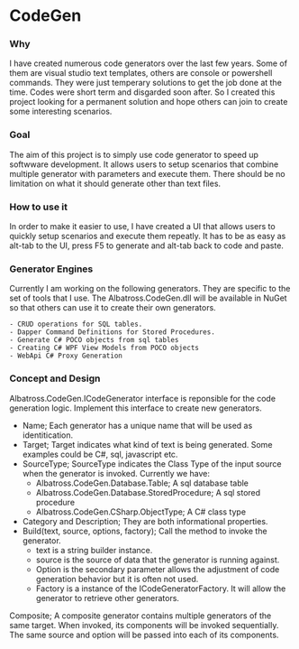 # CodeGen

### Why
I have created numerous code generators over the last few years.  Some of them are visual studio text templates, others are console or powershell commands.  They were just temperary solutions to get the job done at the time. Codes were short term and disgarded soon after.  So I created this project looking for a permanent solution and hope others can join to create some interesting scenarios.  
		
### Goal
The aim of this project is to simply use code generator to speed up softwware development.  It allows users to setup scenarios that combine multiple generator with parameters and execute them.  There should be no limitation on what it should generate other than text files.  
		
### How to use it
In order to make it easier to use, I have created a UI that allows users to quickly setup scenarios and execute them repeatly.  It has to be as easy as alt-tab to the UI, press F5 to generate and alt-tab back to code and paste.  
	
### Generator Engines
Currently I am working on the following generators.  They are specific to the set of tools that I use.  The Albatross.CodeGen.dll will be available in NuGet so that others can use it to create their own generators.  

	- CRUD operations for SQL tables.
	- Dapper Command Definitions for Stored Procedures.
	- Generate C# POCO objects from sql tables
	- Creating C# WPF View Models from POCO objects
	- WebApi C# Proxy Generation
	
### Concept and Design
Albatross.CodeGen.ICodeGenerator interface is reponsible for the code generation logic.  Implement this interface to create new generators.  
- Name; Each generator has a unique name that will be used as identitication.  
- Target; Target indicates what kind of text is being generated.  Some examples could be C#, sql, javascript etc.  
- SourceType; SourceType indicates the Class Type of the input source when the generator is invoked.  Currently we have:
	* Albatross.CodeGen.Database.Table; A sql database table
	* Albatross.CodeGen.Database.StoredProcedure; A sql stored procedure
	* Albatross.CodeGen.CSharp.ObjectType; A C# class type
- Category and Description; They are both informational properties.
- Build(text, source, options, factory); Call the  method to invoke the generator.  
	* text is a string builder instance.
	* source is the source of data that the generator is running against.
	* Option is the secondary parameter allows the adjustment of code generation behavior but it is often not used.  
	* Factory is a instance of the ICodeGeneratorFactory.  It will allow the generator to retrieve other generators.
	
Composite; A composite generator contains multiple generators of the same target.  When invoked, its components will be invoked sequentially.  The same source and option will be passed into each of its components.  
